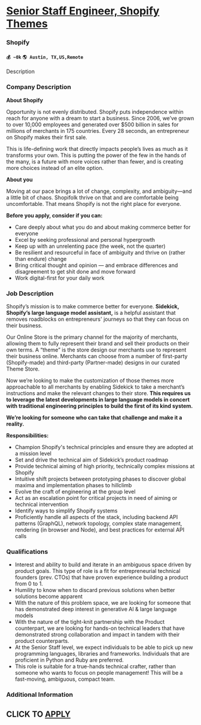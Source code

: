 # [Senior Staff Engineer, Shopify Themes](https://www.remotewlb.com/apply/senior-staff-engineer-shopify-themes)  
### Shopify  
#### `💰 ~0k` `🌎 Austin, TX,US,Remote`  

Description

### Company Description

 **About Shopify**

Opportunity is not evenly distributed. Shopify puts independence within reach for anyone with a dream to start a business. Since 2006, we’ve grown to over 10,000 employees and generated over $500 billion in sales for millions of merchants in 175 countries. Every 28 seconds, an entrepreneur on Shopify makes their first sale.

This is life-defining work that directly impacts people’s lives as much as it transforms your own. This is putting the power of the few in the hands of the many, is a future with more voices rather than fewer, and is creating more choices instead of an elite option.

 **About you**  
  
Moving at our pace brings a lot of change, complexity, and ambiguity—and a little bit of chaos. Shopifolk thrive on that and are comfortable being uncomfortable. That means Shopify is not the right place for everyone.

 **Before you apply, consider if you can:**

  * Care deeply about what you do and about making commerce better for everyone
  * Excel by seeking professional and personal hypergrowth
  * Keep up with an unrelenting pace (the week, not the quarter)
  * Be resilient and resourceful in face of ambiguity and thrive on (rather than endure) change
  * Bring critical thought and opinion — and embrace differences and disagreement to get shit done and move forward
  * Work digital-first for your daily work

### Job Description

Shopify’s mission is to make commerce better for everyone. **Sidekick, Shopify’s large language model assistant,** is a helpful assistant that removes roadblocks on entrepreneurs' journeys so that they can focus on their business.

Our Online Store is the primary channel for the majority of merchants, allowing them to fully represent their brand and sell their products on their own terms. A “theme” is the store design our merchants use to represent their business online. Merchants can choose from a number of first-party (Shopify-made) and third-party (Partner-made) designs in our curated Theme Store.

Now we’re looking to make the customization of those themes more approachable to all merchants by enabling Sidekick to take a merchant’s instructions and make the relevant changes to their store. **This requires us to leverage the latest developments in large language models in concert with traditional engineering principles to build the first of its kind system.**

 **We’re looking for someone who can take that challenge and make it a reality.**

 **Responsibilities:**

  * Champion Shopify's technical principles and ensure they are adopted at a mission level
  * Set and drive the technical aim of Sidekick’s product roadmap
  * Provide technical aiming of high priority, technically complex missions at Shopify
  * Intuitive shift projects between prototyping phases to discover global maxima and implementation phases to hillclimb
  * Evolve the craft of engineering at the group level
  * Act as an escalation point for critical projects in need of aiming or technical intervention
  * Identify ways to simplify Shopify systems
  * Proficiently handle all aspects of the stack, including backend API patterns (GraphQL), network topology, complex state management, rendering (in browser and Node), and best practices for external API calls

### Qualifications

  * Interest and ability to build and iterate in an ambiguous space driven by product goals. This type of role is a fit for entrepreneurial technical founders (prev. CTOs) that have proven experience building a product from 0 to 1.
  * Humility to know when to discard previous solutions when better solutions become apparent
  * With the nature of this problem space, we are looking for someone that has demonstrated deep interest in generative AI & large language models
  * With the nature of the tight-knit partnership with the Product counterpart, we are looking for hands-on technical leaders that have demonstrated strong collaboration and impact in tandem with their product counterparts.
  * At the Senior Staff level, we expect individuals to be able to pick up new programming languages, libraries and frameworks. Individuals that are proficient in Python and Ruby are preferred.
  * This role is suitable for a true-hands technical crafter, rather than someone who wants to focus on people management! This will be a fast-moving, ambiguous, compact team.

### Additional Information

  
## CLICK TO [APPLY](https://www.remotewlb.com/apply/senior-staff-engineer-shopify-themes)

